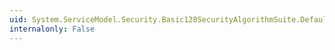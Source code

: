 ```yaml
---
uid: System.ServiceModel.Security.Basic128SecurityAlgorithmSuite.DefaultSymmetricSignatureAlgorithm
internalonly: False
---
```

